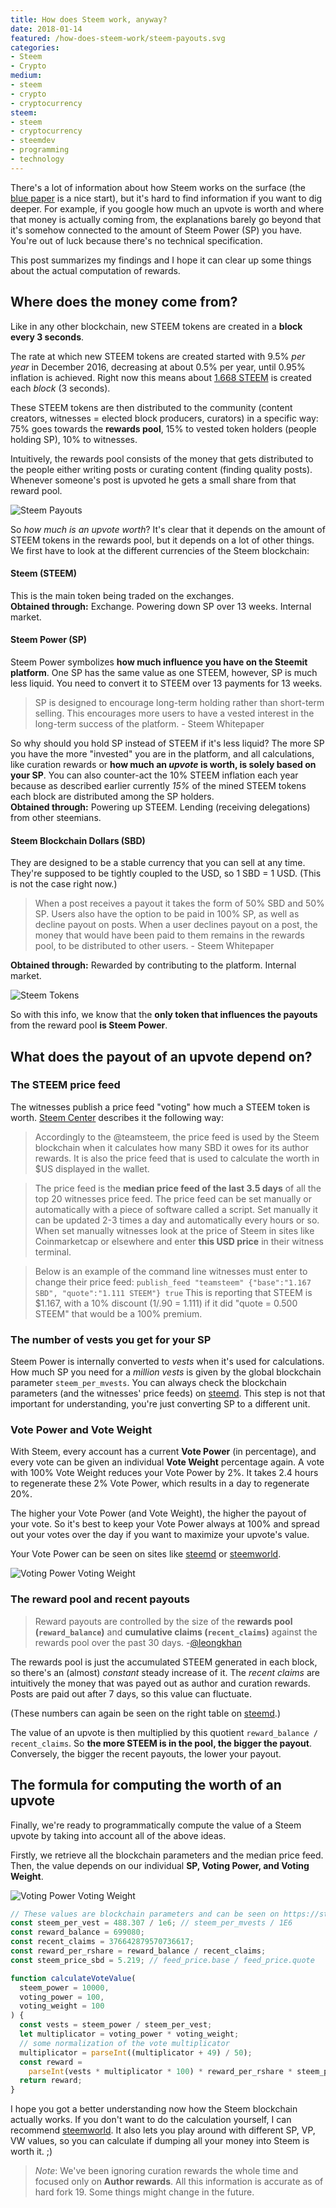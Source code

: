 ```yaml
---
title: How does Steem work, anyway?
date: 2018-01-14
featured: /how-does-steem-work/steem-payouts.svg
categories:
- Steem
- Crypto
medium:
- steem
- crypto
- cryptocurrency
steem:
- steem
- cryptocurrency
- steemdev
- programming
- technology
---
```


There's a lot of information about how Steem works on the surface (the [blue paper](https://steem.io/steem-bluepaper.pdf) is a nice start), but it's hard to find information if you want to dig deeper.
For example, if you google how much an upvote is worth and where that money is actually coming from, the explanations barely go beyond that it's somehow connected to the amount of Steem Power (SP) you have.
You're out of luck because there's no technical specification.

This post summarizes my findings and I hope it can clear up some things about the actual computation of rewards.

## Where does the money come from?
Like in any other blockchain, new STEEM tokens are created in a **block every 3 seconds**.

The rate at which new STEEM tokens are created started with 9.5% _per year_ in December 2016, decreasing at about 0.5% per year, until 0.95% inflation is achieved.
Right now this means about [1.668 STEEM](https://steemit.com/steem/@penguinpablo/til-how-much-steem-is-added-to-the-reward-pool-per-day) is created each _block_ (3 seconds).

These STEEM tokens are then distributed to the community (content creators, witnesses = elected block producers, curators) in a specific way:
75% goes towards the **rewards pool**, 15% to vested token holders (people holding SP), 10% to witnesses.

Intuitively, the rewards pool consists of the money that gets distributed to the people either writing posts or curating content (finding quality posts).
Whenever someone's post is upvoted he gets a small share from that reward pool.

![Steem Payouts](./steem-payouts.svg)

So _how much is an upvote worth_? It's clear that it depends on the amount of STEEM tokens in the rewards pool, but it depends on a lot of other things.
We first have to look at the different currencies of the Steem blockchain:


#### Steem (STEEM)
This is the main token being traded on the exchanges.  
**Obtained through:** Exchange. Powering down SP over 13 weeks. Internal market.

#### Steem Power (SP)
Steem Power symbolizes **how much influence you have on the Steemit platform**. One SP has the same value as one STEEM, however, SP is much less liquid. You need to convert it to STEEM over 13 payments for 13 weeks.

> SP is designed to encourage long-term holding rather than short-term selling. This encourages more users to have a vested interest in the long-term success of the platform. - Steem Whitepaper

So why should you hold SP instead of STEEM if it's less liquid?
The more SP you have the more "invested" you are in the platform, and all calculations, like curation rewards or **how much an _upvote_ is worth, is solely based on your SP**. You can also counter-act the 10% STEEM inflation each year because as described earlier currently _15%_ of the mined STEEM tokens each block are distributed among the SP holders.  
**Obtained through:** Powering up STEEM. Lending (receiving delegations) from other steemians.

#### Steem Blockchain Dollars (SBD)
They are designed to be a stable currency that you can sell at any time. They're supposed to be tightly coupled to the USD, so 1 SBD = 1 USD. (This is not the case right now.)
> When a post receives a payout it takes the form of 50% SBD and 50% SP.
> Users also have the option to be paid in 100% SP, as well as decline payout on posts. When a user declines payout on a post, the money that would have been paid to them remains in the rewards pool, to be distributed to other users. - Steem Whitepaper  

**Obtained through:** Rewarded by contributing to the platform. Internal market.

![Steem Tokens](./steem-tokens.svg)

So with this info, we know that the **only token that influences the payouts** from the reward pool **is Steem Power**.

## What does the payout of an upvote depend on?

### The STEEM price feed

The witnesses publish a price feed "voting" how much a STEEM token is worth. [Steem Center](https://www.steem.center/index.php?title=Steem_Witness#Price_Feed_and_Hard_Forks) describes it the following way:

> Accordingly to the @teamsteem, the price feed is used by the Steem blockchain when it calculates how many SBD it owes for its author rewards. It is also the price feed that is used to calculate the worth in $US displayed in the wallet.

> The price feed is the **median price feed of the last 3.5 days** of all the top 20 witnesses price feed. The price feed can be set manually or automatically with a piece of software called a script. Set manually it can be updated 2-3 times a day and automatically every hours or so. When set manually witnesses look at the price of Steem in sites like Coinmarketcap or elsewhere and enter **this USD price** in their witness terminal.

> Below is an example of the command line witnesses must enter to change their price feed:
> `publish_feed "teamsteem" {"base":"1.167 SBD", "quote":"1.111 STEEM"} true`
> This is reporting that STEEM is $1.167, with a 10% discount (1/.90 = 1.111) if it did "quote = 0.500 STEEM" that would be a 100% premium.

### The number of **vests** you get for your SP
Steem Power is internally converted to _vests_ when it's used for calculations.
How much SP you need for a _million vests_ is given by the global blockchain parameter `steem_per_mvests`.
You can always check the blockchain parameters (and the witnesses' price feeds) on [steemd](https://steemd.com).
This step is not that important for understanding, you're just converting SP to a different unit. 

### Vote Power and Vote Weight
With Steem, every account has a current **Vote Power** (in percentage), and every vote can be given an individual **Vote Weight** percentage again.
A vote with 100% Vote Weight reduces your Vote Power by 2%. It takes 2.4 hours to regenerate these 2% Vote Power, which results in a day to regenerate 20%.

The higher your Vote Power (and Vote Weight), the higher the payout of your vote.
So it's best to keep your Vote Power always at 100% and spread out your votes over the day if you want to maximize your upvote's value.

Your Vote Power can be seen on sites like [steemd](https://steemd.com) or [steemworld](https://steemworld.org).

![Voting Power Voting Weight](./voting-power-weight.png)

### The reward pool and recent payouts

> Reward payouts are controlled by the size of the **rewards pool (`reward_balance`)** and **cumulative claims (`recent_claims`)** against the rewards pool over the past 30 days. -[@leongkhan](https://steemit.com/steemit/@leongkhan/reward-pool-analysis-why-your-rewards-are-dropping-and-when-it-may-turn-around)

The rewards pool is just the accumulated STEEM generated in each block, so there's an (almost) _constant_ steady increase of it. The _recent claims_ are intuitively the money that was payed out as author and curation rewards. Posts are paid out after 7 days, so this value can fluctuate.

(These numbers can again be seen on the right table on [steemd](https://steemd.com).)

The value of an upvote is then multiplied by this quotient `reward_balance / recent_claims`. So **the more STEEM is in the pool, the bigger the payout**. Conversely, the bigger the recent payouts, the lower your payout.

## The formula for computing the worth of an upvote
Finally, we're ready to programmatically compute the value of a Steem upvote by taking into account all of the above ideas.

Firstly, we retrieve all the blockchain parameters and the median price feed. Then, the value depends on our individual **SP, Voting Power, and Voting Weight**.

![Voting Power Voting Weight](./steem-vote-value-worth.png)

```js
// These values are blockchain parameters and can be seen on https://steemd.com
const steem_per_vest = 488.307 / 1e6; // steem_per_mvests / 1E6
const reward_balance = 699080;
const recent_claims = 376642879570736617;
const reward_per_rshare = reward_balance / recent_claims;
const steem_price_sbd = 5.219; // feed_price.base / feed_price.quote

function calculateVoteValue(
  steem_power = 10000,
  voting_power = 100,
  voting_weight = 100
) {
  const vests = steem_power / steem_per_vest;
  let multiplicator = voting_power * voting_weight;
  // some normalization of the vote multiplicator
  multiplicator = parseInt((multiplicator + 49) / 50);
  const reward =
    parseInt(vests * multiplicator * 100) * reward_per_rshare * steem_price_sbd;
  return reward;
}
```

I hope you got a better understanding now how the Steem blockchain actually works.
If you don't want to do the calculation yourself, I can recommend [steemworld](https://steemworld.org/).
It also lets you play around with different SP, VP, VW values, so you can calculate if dumping all your money into Steem is worth it. ;)

> _Note_: We've been ignoring curation rewards the whole time and focused only on **Author rewards**. All this information is accurate as of hard fork 19. Some things might change in the future.

